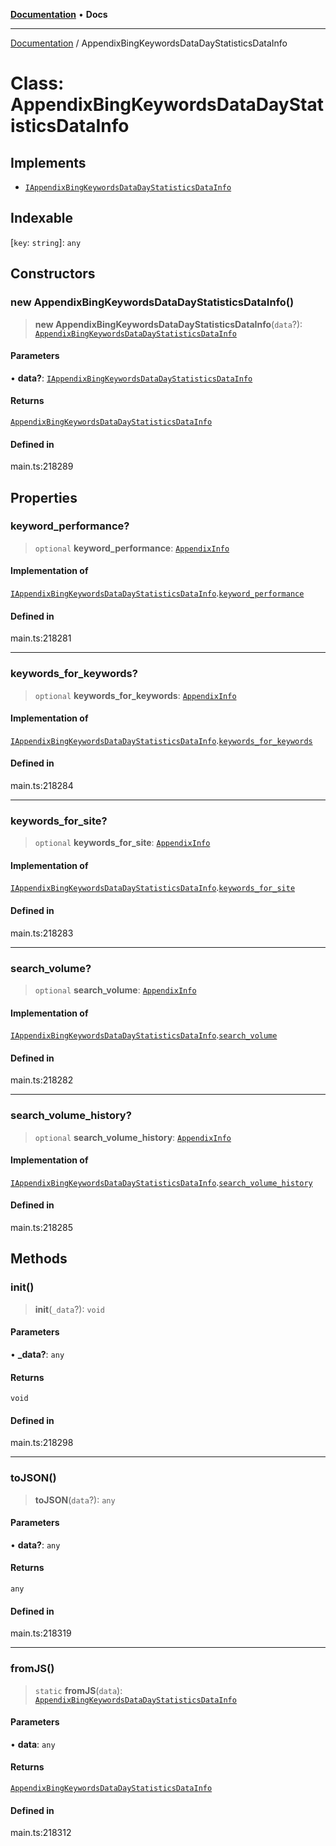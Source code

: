 [**Documentation**](../README.md) • **Docs**

***

[Documentation](../globals.md) / AppendixBingKeywordsDataDayStatisticsDataInfo

# Class: AppendixBingKeywordsDataDayStatisticsDataInfo

## Implements

- [`IAppendixBingKeywordsDataDayStatisticsDataInfo`](../interfaces/IAppendixBingKeywordsDataDayStatisticsDataInfo.md)

## Indexable

 \[`key`: `string`\]: `any`

## Constructors

### new AppendixBingKeywordsDataDayStatisticsDataInfo()

> **new AppendixBingKeywordsDataDayStatisticsDataInfo**(`data`?): [`AppendixBingKeywordsDataDayStatisticsDataInfo`](AppendixBingKeywordsDataDayStatisticsDataInfo.md)

#### Parameters

• **data?**: [`IAppendixBingKeywordsDataDayStatisticsDataInfo`](../interfaces/IAppendixBingKeywordsDataDayStatisticsDataInfo.md)

#### Returns

[`AppendixBingKeywordsDataDayStatisticsDataInfo`](AppendixBingKeywordsDataDayStatisticsDataInfo.md)

#### Defined in

main.ts:218289

## Properties

### keyword\_performance?

> `optional` **keyword\_performance**: [`AppendixInfo`](AppendixInfo.md)

#### Implementation of

[`IAppendixBingKeywordsDataDayStatisticsDataInfo`](../interfaces/IAppendixBingKeywordsDataDayStatisticsDataInfo.md).[`keyword_performance`](../interfaces/IAppendixBingKeywordsDataDayStatisticsDataInfo.md#keyword_performance)

#### Defined in

main.ts:218281

***

### keywords\_for\_keywords?

> `optional` **keywords\_for\_keywords**: [`AppendixInfo`](AppendixInfo.md)

#### Implementation of

[`IAppendixBingKeywordsDataDayStatisticsDataInfo`](../interfaces/IAppendixBingKeywordsDataDayStatisticsDataInfo.md).[`keywords_for_keywords`](../interfaces/IAppendixBingKeywordsDataDayStatisticsDataInfo.md#keywords_for_keywords)

#### Defined in

main.ts:218284

***

### keywords\_for\_site?

> `optional` **keywords\_for\_site**: [`AppendixInfo`](AppendixInfo.md)

#### Implementation of

[`IAppendixBingKeywordsDataDayStatisticsDataInfo`](../interfaces/IAppendixBingKeywordsDataDayStatisticsDataInfo.md).[`keywords_for_site`](../interfaces/IAppendixBingKeywordsDataDayStatisticsDataInfo.md#keywords_for_site)

#### Defined in

main.ts:218283

***

### search\_volume?

> `optional` **search\_volume**: [`AppendixInfo`](AppendixInfo.md)

#### Implementation of

[`IAppendixBingKeywordsDataDayStatisticsDataInfo`](../interfaces/IAppendixBingKeywordsDataDayStatisticsDataInfo.md).[`search_volume`](../interfaces/IAppendixBingKeywordsDataDayStatisticsDataInfo.md#search_volume)

#### Defined in

main.ts:218282

***

### search\_volume\_history?

> `optional` **search\_volume\_history**: [`AppendixInfo`](AppendixInfo.md)

#### Implementation of

[`IAppendixBingKeywordsDataDayStatisticsDataInfo`](../interfaces/IAppendixBingKeywordsDataDayStatisticsDataInfo.md).[`search_volume_history`](../interfaces/IAppendixBingKeywordsDataDayStatisticsDataInfo.md#search_volume_history)

#### Defined in

main.ts:218285

## Methods

### init()

> **init**(`_data`?): `void`

#### Parameters

• **\_data?**: `any`

#### Returns

`void`

#### Defined in

main.ts:218298

***

### toJSON()

> **toJSON**(`data`?): `any`

#### Parameters

• **data?**: `any`

#### Returns

`any`

#### Defined in

main.ts:218319

***

### fromJS()

> `static` **fromJS**(`data`): [`AppendixBingKeywordsDataDayStatisticsDataInfo`](AppendixBingKeywordsDataDayStatisticsDataInfo.md)

#### Parameters

• **data**: `any`

#### Returns

[`AppendixBingKeywordsDataDayStatisticsDataInfo`](AppendixBingKeywordsDataDayStatisticsDataInfo.md)

#### Defined in

main.ts:218312
